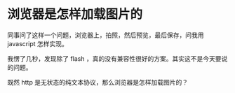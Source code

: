 # 浏览器是怎样加载图片的

同事问了这样一个问题，浏览器上，拍照，然后预览，最后保存，问我用 javascript 怎样实现。

我愣了几秒，发现除了 flash ，真的没有兼容性很好的方案。其实这不是今天要说的问题。

既然 http 是无状态的纯文本协议，那么浏览器是怎样加载图片的？